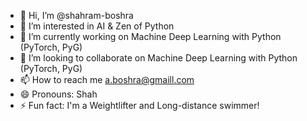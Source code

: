 - 👋 Hi, I’m @shahram-boshra
- 👀 I’m interested in AI & Zen of Python
- 🌱 I’m currently working on Machine Deep Learning with Python (PyTorch, PyG)
- 💞️ I’m looking to collaborate on Machine Deep Learning with Python (PyTorch, PyG)
- 📫 How to reach me a.boshra@gmaill.com
- 😄 Pronouns: Shah
- ⚡ Fun fact: I'm a Weightlifter and Long-distance swimmer!

<!---
shahram-boshra/shahram-boshra is a ✨ special ✨ repository because its `README.md` (this file) appears on your GitHub profile.
You can click the Preview link to take a look at your changes.
--->
